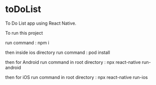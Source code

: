 # toDoList
To Do List app using React Native.


To run this project 

run command : npm i

then inside ios directory run command : pod install

then for Android run command in root directory : npx react-native run-android

then for iOS run command in root directory : npx react-native run-ios
